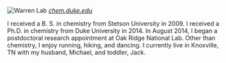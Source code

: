 ![Warren Lab](../images/WarrenLab.jpg)
[_chem.duke.edu_](http://chem.duke.edu/)

I received a B. S. in chemistry from Stetson University in 2009.
I received a Ph.D. in chemistry from Duke University in 2014.
In August 2014, I began a postdoctoral research appointment at Oak Ridge National Lab.
Other than chemistry, I enjoy running, hiking, and dancing.
I currently live in Knoxville, TN with my husband, Michael, and toddler, Jack.
